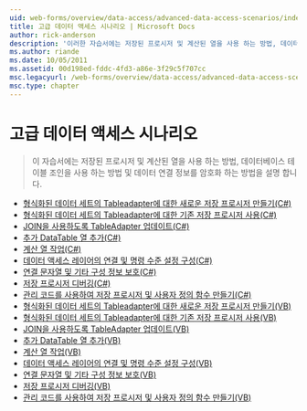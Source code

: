 ```yaml
---
uid: web-forms/overview/data-access/advanced-data-access-scenarios/index
title: 고급 데이터 액세스 시나리오 | Microsoft Docs
author: rick-anderson
description: '이러한 자습서에는 저장된 프로시저 및 계산된 열을 사용 하는 방법, 데이터베이스 테이블 조인을 사용 하는 방법 및 데이터 연결 정보를 암호화 하는 방법을 포함 하는 중...'
ms.author: riande
ms.date: 10/05/2011
ms.assetid: 00d198ed-fddc-4fd3-a86e-3f29c5f707cc
msc.legacyurl: /web-forms/overview/data-access/advanced-data-access-scenarios
msc.type: chapter
---
```

<a name="advanced-data-access-scenarios"></a>고급 데이터 액세스 시나리오
====================
> 이 자습서에는 저장된 프로시저 및 계산된 열을 사용 하는 방법, 데이터베이스 테이블 조인을 사용 하는 방법 및 데이터 연결 정보를 암호화 하는 방법을 설명 합니다.


- [형식화된 데이터 세트의 Tableadapter에 대한 새로운 저장 프로시저 만들기(C#)](creating-new-stored-procedures-for-the-typed-dataset-s-tableadapters-cs.md)
- [형식화된 데이터 세트의 Tableadapter에 대한 기존 저장 프로시저 사용(C#)](using-existing-stored-procedures-for-the-typed-dataset-s-tableadapters-cs.md)
- [JOIN을 사용하도록 TableAdapter 업데이트(C#)](updating-the-tableadapter-to-use-joins-cs.md)
- [추가 DataTable 열 추가(C#)](adding-additional-datatable-columns-cs.md)
- [계산 열 작업(C#)](working-with-computed-columns-cs.md)
- [데이터 액세스 레이어의 연결 및 명령 수준 설정 구성(C#)](configuring-the-data-access-layer-s-connection-and-command-level-settings-cs.md)
- [연결 문자열 및 기타 구성 정보 보호(C#)](protecting-connection-strings-and-other-configuration-information-cs.md)
- [저장 프로시저 디버깅(C#)](debugging-stored-procedures-cs.md)
- [관리 코드를 사용하여 저장 프로시저 및 사용자 정의 함수 만들기(C#)](creating-stored-procedures-and-user-defined-functions-with-managed-code-cs.md)
- [형식화된 데이터 세트의 Tableadapter에 대한 새로운 저장 프로시저 만들기(VB)](creating-new-stored-procedures-for-the-typed-dataset-s-tableadapters-vb.md)
- [형식화된 데이터 세트의 Tableadapter에 대한 기존 저장 프로시저 사용(VB)](using-existing-stored-procedures-for-the-typed-dataset-s-tableadapters-vb.md)
- [JOIN을 사용하도록 TableAdapter 업데이트(VB)](updating-the-tableadapter-to-use-joins-vb.md)
- [추가 DataTable 열 추가(VB)](adding-additional-datatable-columns-vb.md)
- [계산 열 작업(VB)](working-with-computed-columns-vb.md)
- [데이터 액세스 레이어의 연결 및 명령 수준 설정 구성(VB)](configuring-the-data-access-layer-s-connection-and-command-level-settings-vb.md)
- [연결 문자열 및 기타 구성 정보 보호(VB)](protecting-connection-strings-and-other-configuration-information-vb.md)
- [저장 프로시저 디버깅(VB)](debugging-stored-procedures-vb.md)
- [관리 코드를 사용하여 저장 프로시저 및 사용자 정의 함수 만들기(VB)](creating-stored-procedures-and-user-defined-functions-with-managed-code-vb.md)
